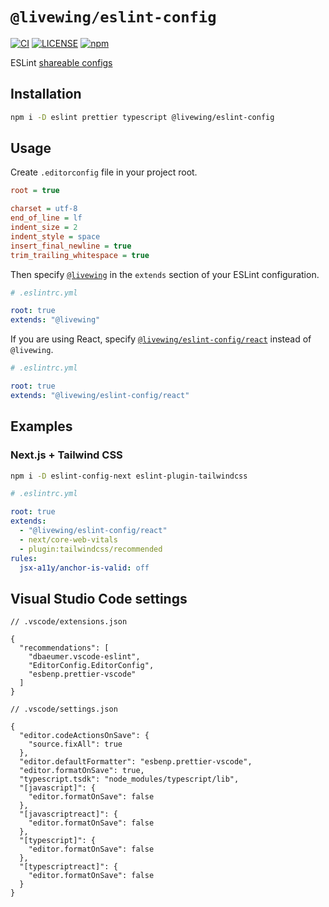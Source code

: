 # `@livewing/eslint-config`

[![CI](https://github.com/livewing/eslint-config/workflows/CI/badge.svg)](https://github.com/livewing/eslint-config/actions?query=workflow%3ACI)
[![LICENSE](https://img.shields.io/github/license/livewing/eslint-config)](./LICENSE)
[![npm](https://img.shields.io/npm/v/@livewing/eslint-config)](https://www.npmjs.com/package/@livewing/eslint-config)

ESLint [shareable configs](https://eslint.org/docs/developer-guide/shareable-configs.html)

## Installation

```sh
npm i -D eslint prettier typescript @livewing/eslint-config
```

## Usage

Create `.editorconfig` file in your project root.

```ini
root = true

charset = utf-8
end_of_line = lf
indent_size = 2
indent_style = space
insert_final_newline = true
trim_trailing_whitespace = true
```

Then specify [`@livewing`](./src/index.yml) in the `extends` section of your ESLint configuration.

```yaml
# .eslintrc.yml

root: true
extends: "@livewing"
```

If you are using React, specify [`@livewing/eslint-config/react`](./src/react.yml) instead of `@livewing`.

```yaml
# .eslintrc.yml

root: true
extends: "@livewing/eslint-config/react"
```

## Examples

### Next.js + Tailwind CSS

```sh
npm i -D eslint-config-next eslint-plugin-tailwindcss
```

```yaml
# .eslintrc.yml

root: true
extends:
  - "@livewing/eslint-config/react"
  - next/core-web-vitals
  - plugin:tailwindcss/recommended
rules:
  jsx-a11y/anchor-is-valid: off
```

## Visual Studio Code settings

```jsonc
// .vscode/extensions.json

{
  "recommendations": [
    "dbaeumer.vscode-eslint",
    "EditorConfig.EditorConfig",
    "esbenp.prettier-vscode"
  ]
}
```

```jsonc
// .vscode/settings.json

{
  "editor.codeActionsOnSave": {
    "source.fixAll": true
  },
  "editor.defaultFormatter": "esbenp.prettier-vscode",
  "editor.formatOnSave": true,
  "typescript.tsdk": "node_modules/typescript/lib",
  "[javascript]": {
    "editor.formatOnSave": false
  },
  "[javascriptreact]": {
    "editor.formatOnSave": false
  },
  "[typescript]": {
    "editor.formatOnSave": false
  },
  "[typescriptreact]": {
    "editor.formatOnSave": false
  }
}
```
